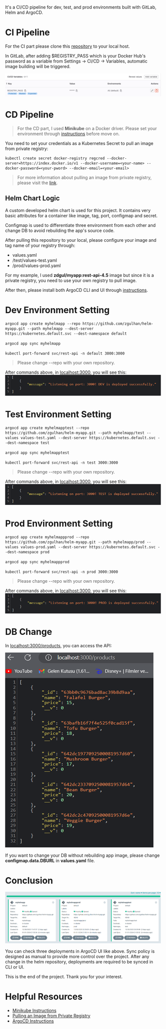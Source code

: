 It's a CI/CD pipeline for dev, test, and prod environments built with GitLab, Helm and ArgoCD.

# CI Pipeline

For the CI part please clone this [repository](https://gitlab.com/zdgul/express-api) to your local host. 

In GitLab, after adding $REGISTRY_PASS which is your Docker Hub's password as a variable from Settings -> CI/CD -> Variables, automatic image building will be triggered.

![masked variable](/pictures/1.png)

# CD Pipeline

> For the CD part, I used **Minikube** on a Docker driver. Please set your environment through [instructions](https://minikube.sigs.k8s.io/docs/start/) before move on.

You need to set your credentials as a Kubernetes Secret to pull an image from private registry:

```
kubectl create secret docker-registry regcred --docker-server=https://index.docker.io/v1 --docker-username=<your-name> --docker-password=<your-pword> --docker-email=<your-email>

```

> For more information about pulling an image from private registry, please visit the [link](https://kubernetes.io/docs/tasks/configure-pod-container/pull-image-private-registry/#create-a-secret-in-the-cluster-that-holds-your-authorization-token).

## Helm Chart Logic

A custom developed helm chart is used for this project. It contains very basic attributes for a container like image, tag, port, configmap and secret.

Configmap is used to differentiate three environment from each other and change DB to avoid rebuilding the app's source code.

After pulling this repository to your local, please configure your image and tag name of your registry through:
- values.yaml
- /test/values-test.yaml
- /prod/values-prod.yaml

For my example, I used **zdgul/myapp:rest-api-4.5** image but since it is a private registry, you need to use your own registry to pull image.

After then, please install both ArgoCD CLI and UI through [instructions](https://faun.pub/argo-cd-helm-the-gitops-way-of-deploying-applications-af158420bde5).


# Dev Environment Setting

```
argocd app create myhelmapp --repo https://github.com/zgulhan/helm-myapp.git --path myhelmapp --dest-server https://kubernetes.default.svc --dest-namespace default

argocd app sync myhelmapp

kubectl port-forward svc/rest-api -n default 3000:3000
```

> Please change --repo with your own repository.

After commands above, in [localhost:3000](localhost:3000), you will see this:
![dev environment](/pictures/2.png)

# Test Environment Setting
```
argocd app create myhelmapptest --repo https://github.com/zgulhan/helm-myapp.git --path myhelmapp/test --values values-test.yaml --dest-server https://kubernetes.default.svc --dest-namespace test

argocd app sync myhelmapptest

kubectl port-forward svc/rest-api -n test 3000:3000
```

> Please change --repo with your own repository.

After commands above, in [localhost:3000](localhost:3000), you will see this:
![test environment](/pictures/3.png)

# Prod Environment Setting
```
argocd app create myhelmappprod --repo https://github.com/zgulhan/helm-myapp.git --path myhelmapp/prod --values values-prod.yaml --dest-server https://kubernetes.default.svc --dest-namespace prod

argocd app sync myhelmappprod

kubectl port-forward svc/rest-api -n prod 3000:3000

```

> Please change --repo with your own repository.

After commands above, in [localhost:3000](localhost:3000), you will see this:
![prod environment](/pictures/4.png)

# DB Change

In [localhost:3000/products](localhost:3000/products), you can access the API:

![products](/pictures/5.png)

If you want to change your DB without rebuilding app image, please change **configmap.data.DBURL** in **values.yaml** file.


# Conclusion

![argocd](/pictures/6.png)

You can check three deployments in ArgoCD UI like above. Sync policy is designed as manual to provide more control over the project. After any change in the helm repository, deployments are required to be synced in CLI or UI.

This is the end of the project. Thank you for your interest.

# Helpful Resources
- [Minikube Instructions](https://minikube.sigs.k8s.io/docs/start/)
- [Pulling an Image from Private Registry](https://kubernetes.io/docs/tasks/configure-pod-container/pull-image-private-registry/#create-a-secret-in-the-cluster-that-holds-your-authorization-token)
- [ArgoCD Instructions](https://faun.pub/argo-cd-helm-the-gitops-way-of-deploying-applications-af158420bde5)